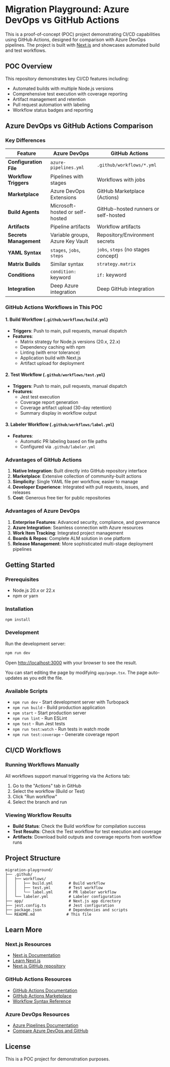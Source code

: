 # Migration Playground: Azure DevOps vs GitHub Actions

This is a proof-of-concept (POC) project demonstrating CI/CD capabilities using GitHub Actions, designed for comparison with Azure DevOps pipelines. The project is built with [Next.js](https://nextjs.org) and showcases automated build and test workflows.

## POC Overview

This repository demonstrates key CI/CD features including:
- Automated builds with multiple Node.js versions
- Comprehensive test execution with coverage reporting
- Artifact management and retention
- Pull request automation with labeling
- Workflow status badges and reporting

## Azure DevOps vs GitHub Actions Comparison

### Key Differences

| Feature | Azure DevOps | GitHub Actions |
|---------|-------------|----------------|
| **Configuration File** | `azure-pipelines.yml` | `.github/workflows/*.yml` |
| **Workflow Triggers** | Pipelines with stages | Workflows with jobs |
| **Marketplace** | Azure DevOps Extensions | GitHub Marketplace (Actions) |
| **Build Agents** | Microsoft-hosted or self-hosted | GitHub-hosted runners or self-hosted |
| **Artifacts** | Pipeline artifacts | Workflow artifacts |
| **Secrets Management** | Variable groups, Azure Key Vault | Repository/Environment secrets |
| **YAML Syntax** | `stages`, `jobs`, `steps` | `jobs`, `steps` (no stages concept) |
| **Matrix Builds** | Similar syntax | `strategy.matrix` |
| **Conditions** | `condition:` keyword | `if:` keyword |
| **Integration** | Deep Azure integration | Deep GitHub integration |

### GitHub Actions Workflows in This POC

#### 1. Build Workflow (`.github/workflows/build.yml`)
- **Triggers**: Push to main, pull requests, manual dispatch
- **Features**:
  - Matrix strategy for Node.js versions (20.x, 22.x)
  - Dependency caching with npm
  - Linting (with error tolerance)
  - Application build with Next.js
  - Artifact upload for deployment

#### 2. Test Workflow (`.github/workflows/test.yml`)
- **Triggers**: Push to main, pull requests, manual dispatch
- **Features**:
  - Jest test execution
  - Coverage report generation
  - Coverage artifact upload (30-day retention)
  - Summary display in workflow output

#### 3. Labeler Workflow (`.github/workflows/label.yml`)
- **Features**:
  - Automatic PR labeling based on file paths
  - Configured via `.github/labeler.yml`

### Advantages of GitHub Actions

1. **Native Integration**: Built directly into GitHub repository interface
2. **Marketplace**: Extensive collection of community-built actions
3. **Simplicity**: Single YAML file per workflow, easier to manage
4. **Developer Experience**: Integrated with pull requests, issues, and releases
5. **Cost**: Generous free tier for public repositories

### Advantages of Azure DevOps

1. **Enterprise Features**: Advanced security, compliance, and governance
2. **Azure Integration**: Seamless connection with Azure resources
3. **Work Item Tracking**: Integrated project management
4. **Boards & Repos**: Complete ALM solution in one platform
5. **Release Management**: More sophisticated multi-stage deployment pipelines

## Getting Started

### Prerequisites
- Node.js 20.x or 22.x
- npm or yarn

### Installation

```bash
npm install
```

### Development

Run the development server:

```bash
npm run dev
```

Open [http://localhost:3000](http://localhost:3000) with your browser to see the result.

You can start editing the page by modifying `app/page.tsx`. The page auto-updates as you edit the file.

### Available Scripts

- `npm run dev` - Start development server with Turbopack
- `npm run build` - Build production application
- `npm start` - Start production server
- `npm run lint` - Run ESLint
- `npm test` - Run Jest tests
- `npm run test:watch` - Run tests in watch mode
- `npm run test:coverage` - Generate coverage report

## CI/CD Workflows

### Running Workflows Manually

All workflows support manual triggering via the Actions tab:
1. Go to the "Actions" tab in GitHub
2. Select the workflow (Build or Test)
3. Click "Run workflow"
4. Select the branch and run

### Viewing Workflow Results

- **Build Status**: Check the Build workflow for compilation success
- **Test Results**: Check the Test workflow for test execution and coverage
- **Artifacts**: Download build outputs and coverage reports from workflow runs

## Project Structure

```
migration-playground/
├── .github/
│   ├── workflows/
│   │   ├── build.yml       # Build workflow
│   │   ├── test.yml        # Test workflow
│   │   └── label.yml       # PR labeler workflow
│   └── labeler.yml         # Labeler configuration
├── app/                    # Next.js app directory
├── jest.config.ts          # Jest configuration
├── package.json            # Dependencies and scripts
└── README.md              # This file
```

## Learn More

### Next.js Resources
- [Next.js Documentation](https://nextjs.org/docs)
- [Learn Next.js](https://nextjs.org/learn)
- [Next.js GitHub repository](https://github.com/vercel/next.js)

### GitHub Actions Resources
- [GitHub Actions Documentation](https://docs.github.com/en/actions)
- [GitHub Actions Marketplace](https://github.com/marketplace?type=actions)
- [Workflow Syntax Reference](https://docs.github.com/en/actions/reference/workflow-syntax-for-github-actions)

### Azure DevOps Resources
- [Azure Pipelines Documentation](https://docs.microsoft.com/azure/devops/pipelines/)
- [Compare Azure DevOps and GitHub](https://docs.github.com/en/enterprise-cloud@latest/admin/identity-and-access-management/managing-iam-for-your-enterprise/about-authentication-for-your-enterprise)

## License

This is a POC project for demonstration purposes.

